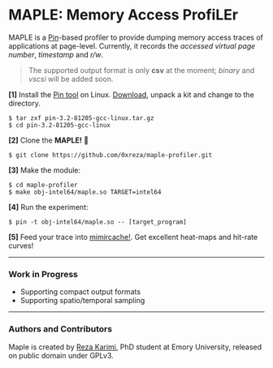 # MAPLE: **M**emory **A**ccess **P**rofi**LE**r

MAPLE is a [Pin](https://software.intel.com/en-us/articles/pin-a-dynamic-binary-instrumentation-tool)-based profiler to provide dumping memory access traces of applications at page-level. Currently, it records the _accessed virtual page number_, _timestamp_ and _r/w_. 
> The supported output format is only **csv** at the moment; _binary_ and _vscsi_ will be added soon.

**[1]** Install the [Pin tool](https://software.intel.com/en-us/articles/pin-a-dynamic-binary-instrumentation-tool)  on Linux. [Download](https://software.intel.com/en-us/articles/pin-a-binary-instrumentation-tool-downloads), unpack a kit and change to the directory.

    $ tar zxf pin-3.2-81205-gcc-linux.tar.gz
    $ cd pin-3.2-81205-gcc-linux

**[2]** Clone the __MAPLE!__ :maple_leaf:

    $ git clone https://github.com/0xreza/maple-profiler.git

**[3]** Make the module:

    $ cd maple-profiler
    $ make obj-intel64/maple.so TARGET=intel64

**[4]** Run the experiment:

    $ pin -t obj-intel64/maple.so -- [target_program]

**[5]** Feed your trace into [mimircache!](http://mimircache.info/). Get excellent heat-maps and hit-rate curves! 





------------------------
### Work in Progress

-   Supporting compact output formats
-   Supporting spatio/temporal sampling 

------------------------
### Authors and Contributors
Maple is created by [Reza Karimi](http://0xreza.com), PhD student at Emory University, released on public domain under GPLv3.
